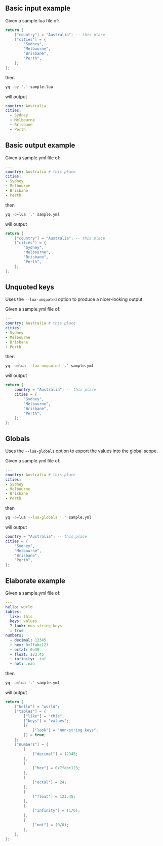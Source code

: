 
## Basic input example
Given a sample.lua file of:
```lua
return {
	["country"] = "Australia"; -- this place
	["cities"] = {
		"Sydney",
		"Melbourne",
		"Brisbane",
		"Perth",
	};
};

```
then
```bash
yq -oy '.' sample.lua
```
will output
```yaml
country: Australia
cities:
  - Sydney
  - Melbourne
  - Brisbane
  - Perth
```

## Basic output example
Given a sample.yml file of:
```yaml
---
country: Australia # this place
cities:
- Sydney
- Melbourne
- Brisbane
- Perth
```
then
```bash
yq -o=lua '.' sample.yml
```
will output
```lua
return {
	["country"] = "Australia"; -- this place
	["cities"] = {
		"Sydney",
		"Melbourne",
		"Brisbane",
		"Perth",
	};
};
```

## Unquoted keys
Uses the `--lua-unquoted` option to produce a nicer-looking output.

Given a sample.yml file of:
```yaml
---
country: Australia # this place
cities:
- Sydney
- Melbourne
- Brisbane
- Perth
```
then
```bash
yq -o=lua --lua-unquoted '.' sample.yml
```
will output
```lua
return {
	country = "Australia"; -- this place
	cities = {
		"Sydney",
		"Melbourne",
		"Brisbane",
		"Perth",
	};
};
```

## Globals
Uses the `--lua-globals` option to export the values into the global scope.

Given a sample.yml file of:
```yaml
---
country: Australia # this place
cities:
- Sydney
- Melbourne
- Brisbane
- Perth
```
then
```bash
yq -o=lua --lua-globals '.' sample.yml
```
will output
```lua
country = "Australia"; -- this place
cities = {
	"Sydney",
	"Melbourne",
	"Brisbane",
	"Perth",
};
```

## Elaborate example
Given a sample.yml file of:
```yaml
---
hello: world
tables:
  like: this
  keys: values
  ? look: non-string keys
  : True
numbers:
  - decimal: 12345
  - hex: 0x7fabc123
  - octal: 0o30
  - float: 123.45
  - infinity: .inf
  - not: .nan

```
then
```bash
yq -o=lua '.' sample.yml
```
will output
```lua
return {
	["hello"] = "world";
	["tables"] = {
		["like"] = "this";
		["keys"] = "values";
		[{
			["look"] = "non-string keys";
		}] = true;
	};
	["numbers"] = {
		{
			["decimal"] = 12345;
		},
		{
			["hex"] = 0x7fabc123;
		},
		{
			["octal"] = 24;
		},
		{
			["float"] = 123.45;
		},
		{
			["infinity"] = (1/0);
		},
		{
			["not"] = (0/0);
		},
	};
};
```

